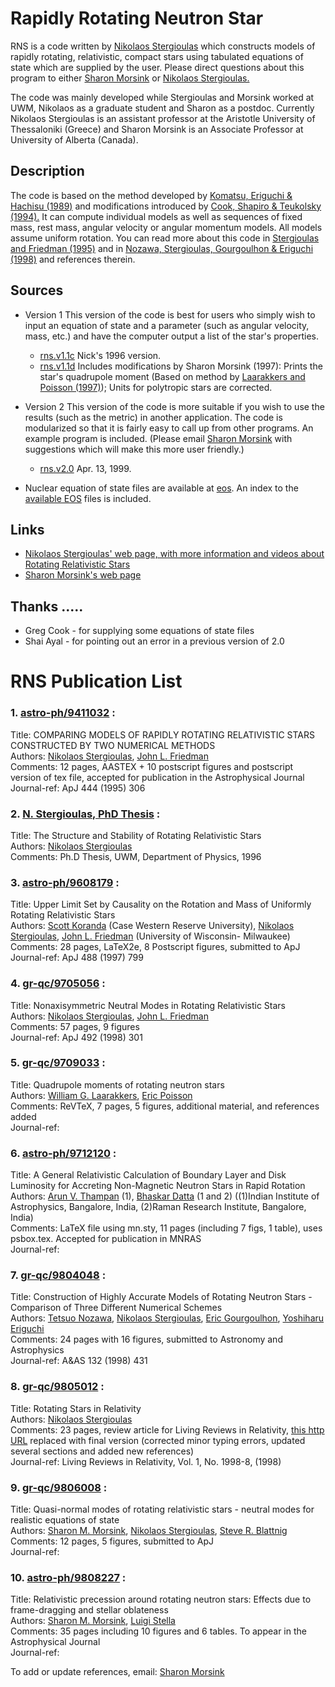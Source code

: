 Rapidly Rotating Neutron Star
=============================

RNS is a code written by [Nikolaos Stergioulas](
http://www.astro.auth.gr/~niksterg/) which constructs models of rapidly rotating, relativistic, compact stars using tabulated equations of state which are supplied by the user. Please direct questions about this program to either [Sharon Morsink](mailto:morsink@phys.ualberta.ca) or [Nikolaos Stergioulas.](mailto:niksterg@aei-potsdam.mpg.de)

The code was mainly developed while Stergioulas and Morsink worked at UWM, Nikolaos as a graduate student and Sharon as a postdoc. Currently Nikolaos Stergioulas is an assistant professor at the Aristotle University of Thessaloniki (Greece) and Sharon Morsink is an Associate Professor at University of Alberta (Canada).

Description
-----------

The code is based on the method developed by [Komatsu, Eriguchi & Hachisu (1989)](http://adsabs.harvard.edu/cgi-bin/nph-bib_query?bibcode=1989MNRAS.237..355K) and modifications introduced by [Cook, Shapiro & Teukolsky (1994).](http://adsabs.harvard.edu/cgi-bin/nph-bib_query?bibcode=1994ApJ...422..227C) It can compute individual models as well as sequences of fixed mass, rest mass, angular velocity or angular momentum models. All models assume uniform rotation. You can read more about this code in [Stergioulas and Friedman (1995)](http://adsabs.harvard.edu/cgi-bin/nph-bib_query?bibcode=1995ApJ...444..306S) and in [Nozawa, Stergioulas, Gourgoulhon & Eriguchi (1998)](http://xxx.lanl.gov/abs/gr-qc/9804048) and references therein.

Sources
-------

*   Version 1 This version of the code is best for users who simply wish to input an equation of state and a parameter (such as angular velocity, mass, etc.) and have the computer output a list of the star's properties.
    
    *   [rns.v1.1c](source/rns.v1.1c) Nick's 1996 version.
    *   [rns.v1.1d](source/rns.v1.1d) Includes modifications by Sharon Morsink (1997): Prints the star's quadrupole moment (Based on method by [Laarakkers and Poisson (1997)](http://xxx.lanl.gov/abs/gr-qc/9709033)); Units for polytropic stars are corrected.
    
      
    
*   Version 2 This version of the code is more suitable if you wish to use the results (such as the metric) in another application. The code is modularized so that it is fairly easy to call up from other programs. An example program is included. (Please email [Sharon Morsink](mailto:morsink@phys.ualberta.ca) with suggestions which will make this more user friendly.)
    
    *   [rns.v2.0](source/rns.v2.0) Apr. 13, 1999.
    
*   Nuclear equation of state files are available at [eos](source/eos). An index to the [available EOS](source/eos/EOS.INDEX) files is included.  

Links
-----

*   [Nikolaos Stergioulas' web page, with more information and videos about Rotating Relativistic Stars](http://www.astro.auth.gr/~niksterg/research.html)
*   [Sharon Morsink's web page](http://fermi.phys.ualberta.ca/~morsink/)

Thanks .....
------------

*   Greg Cook - for supplying some equations of state files
*   Shai Ayal - for pointing out an error in a previous version of 2.0

RNS Publication List
====================

### 1\. [astro-ph/9411032](http://xxx.lanl.gov/abs/astro-ph/9411032) :

Title: COMPARING MODELS OF RAPIDLY ROTATING RELATIVISTIC STARS CONSTRUCTED BY TWO NUMERICAL METHODS  
Authors: [Nikolaos Stergioulas](http://xxx.lanl.gov/find/astro-ph/1/Nikolaos+Stergioulas/0/1/0/all/1/1), [John L. Friedman](http://xxx.lanl.gov/find/astro-ph/1/John+L%2E+Friedman/0/1/0/all/1/1)  
Comments: 12 pages, AASTEX + 10 postscript figures and postscript version of tex file, accepted for publication in the Astrophysical Journal  
Journal-ref: ApJ 444 (1995) 306

### 2\. [N. Stergioulas, PhD Thesis](ftp://pauli.phys.uwm.edu/pub/rns/nst_thesis.ps.gz) :

Title: The Structure and Stability of Rotating Relativistic Stars  
Authors: [Nikolaos Stergioulas](http://xxx.lanl.gov/find/astro-ph/1/Nikolaos+Stergioulas/0/1/0/all/1/1)  
Comments: Ph.D Thesis, UWM, Department of Physics, 1996

### 3\. [astro-ph/9608179](http://xxx.lanl.gov/abs/astro-ph/9608179) :

Title: Upper Limit Set by Causality on the Rotation and Mass of Uniformly Rotating Relativistic Stars  
Authors: [Scott Koranda](http://xxx.lanl.gov/find/astro-ph/1/Scott+Koranda/0/1/0/all/1/1) (Case Western Reserve University), [Nikolaos Stergioulas](http://xxx.lanl.gov/find/astro-ph/1/Nikolaos+Stergioulas/0/1/0/all/1/1), [John L. Friedman](http://xxx.lanl.gov/find/astro-ph/1/John+L%2E+Friedman/0/1/0/all/1/1) (University of Wisconsin- Milwaukee)  
Comments: 28 pages, LaTeX2e, 8 Postscript figures, submitted to ApJ  
Journal-ref: ApJ 488 (1997) 799

### 4\. [gr-qc/9705056](http://xxx.lanl.gov/abs/gr-qc/9705056) :

Title: Nonaxisymmetric Neutral Modes in Rotating Relativistic Stars  
Authors: [Nikolaos Stergioulas](http://xxx.lanl.gov/find/gr-qc/1/Nikolaos+Stergioulas/0/1/0/all/1/1), [John L. Friedman](http://xxx.lanl.gov/find/gr-qc/1/John+L%2E+Friedman/0/1/0/all/1/1)  
Comments: 57 pages, 9 figures  
Journal-ref: ApJ 492 (1998) 301

### 5\. [gr-qc/9709033](http://xxx.lanl.gov/abs/gr-qc/9709033) :

Title: Quadrupole moments of rotating neutron stars  
Authors: [William G. Laarakkers](http://xxx.lanl.gov/find/gr-qc/1/William+G%2E+Laarakkers/0/1/0/all/1/1), [Eric Poisson](http://xxx.lanl.gov/find/gr-qc/1/Eric+Poisson/0/1/0/all/1/1)  
Comments: ReVTeX, 7 pages, 5 figures, additional material, and references added  
Journal-ref:

### 6\. [astro-ph/9712120](http://xxx.lanl.gov/abs/astro-ph/9712120) :

Title: A General Relativistic Calculation of Boundary Layer and Disk Luminosity for Accreting Non-Magnetic Neutron Stars in Rapid Rotation  
Authors: [Arun V. Thampan](http://xxx.lanl.gov/find/astro-ph/1/Arun+V%2E+Thampan/0/1/0/all/1/1) (1), [Bhaskar Datta](http://xxx.lanl.gov/find/astro-ph/1/Bhaskar+Datta/0/1/0/all/1/1) (1 and 2) ((1)Indian Institute of Astrophysics, Bangalore, India, (2)Raman Research Institute, Bangalore, India)  
Comments: LaTeX file using mn.sty, 11 pages (including 7 figs, 1 table), uses psbox.tex. Accepted for publication in MNRAS  
Journal-ref:

### 7\. [gr-qc/9804048](http://xxx.lanl.gov/abs/gr-qc/9804048) :

Title: Construction of Highly Accurate Models of Rotating Neutron Stars - Comparison of Three Different Numerical Schemes  
Authors: [Tetsuo Nozawa](http://xxx.lanl.gov/find/gr-qc/1/Tetsuo+Nozawa/0/1/0/all/1/1), [Nikolaos Stergioulas](http://xxx.lanl.gov/find/gr-qc/1/Nikolaos+Stergioulas/0/1/0/all/1/1), [Eric Gourgoulhon](http://xxx.lanl.gov/find/gr-qc/1/Eric+Gourgoulhon/0/1/0/all/1/1), [Yoshiharu Eriguchi](http://xxx.lanl.gov/find/gr-qc/1/Yoshiharu+Eriguchi/0/1/0/all/1/1)  
Comments: 24 pages with 16 figures, submitted to Astronomy and Astrophysics  
Journal-ref: A&AS 132 (1998) 431

### 8\. [gr-qc/9805012](http://xxx.lanl.gov/abs/gr-qc/9805012) :

Title: Rotating Stars in Relativity  
Authors: [Nikolaos Stergioulas](http://xxx.lanl.gov/find/gr-qc/1/Nikolaos+Stergioulas/0/1/0/all/1/1)  
Comments: 23 pages, review article for Living Reviews in Relativity, [this http URL](http://www.livingreviews.org) replaced with final version (corrected minor typing errors, updated several sections and added new references)  
Journal-ref: Living Reviews in Relativity, Vol. 1, No. 1998-8, (1998)  

### 9\. [gr-qc/9806008](http://xxx.lanl.gov/abs/gr-qc/9806008) :

Title: Quasi-normal modes of rotating relativistic stars - neutral modes for realistic equations of state  
Authors: [Sharon M. Morsink](http://xxx.lanl.gov/find/gr-qc/1/Sharon+M%2E+Morsink/0/1/0/all/1/1), [Nikolaos Stergioulas](http://xxx.lanl.gov/find/gr-qc/1/Nikolaos+Stergioulas/0/1/0/all/1/1), [Steve R. Blattnig](http://xxx.lanl.gov/find/gr-qc/1/Steve+R%2E+Blattnig/0/1/0/all/1/1)  
Comments: 12 pages, 5 figures, submitted to ApJ  
Journal-ref:

### 10\. [astro-ph/9808227](http://xxx.lanl.gov/abs/astro-ph/9808227) :

Title: Relativistic precession around rotating neutron stars: Effects due to frame-dragging and stellar oblateness  
Authors: [Sharon M. Morsink](http://xxx.lanl.gov/find/astro-ph/1/Sharon+M%2E+Morsink/0/1/0/all/1/1), [Luigi Stella](http://xxx.lanl.gov/find/astro-ph/1/Luigi+Stella/0/1/0/all/1/1)  
Comments: 35 pages including 10 figures and 6 tables. To appear in the Astrophysical Journal  
Journal-ref:

To add or update references, email: [Sharon Morsink](mailto:morsink@phys.ualberta.ca)
